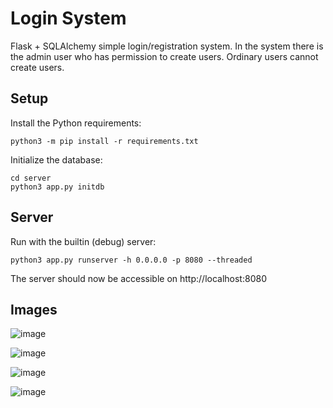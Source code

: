# Login System
 Flask + SQLAlchemy simple login/registration system. In the system there is the admin user who has permission to create users. Ordinary users cannot create users.


## Setup

Install the Python requirements:

```
python3 -m pip install -r requirements.txt
```

Initialize the database:

```
cd server
python3 app.py initdb
```

## Server

Run with the builtin (debug) server:

```
python3 app.py runserver -h 0.0.0.0 -p 8080 --threaded

```
The server should now be accessible on http://localhost:8080

## Images

![image](https://user-images.githubusercontent.com/29102315/231795695-0ce85887-9e49-4ed7-8dc9-564e3e9c33d1.png)

![image](https://user-images.githubusercontent.com/29102315/231796036-769d8cdf-e620-440c-bfc1-67303117b5be.png)

![image](https://user-images.githubusercontent.com/29102315/231796997-b6ca8c96-cbd8-4e7d-bc6a-35d3e10163d3.png)

![image](https://user-images.githubusercontent.com/29102315/231797212-f003cbbd-b5e2-4909-9d0e-a888a4c6f92d.png)


